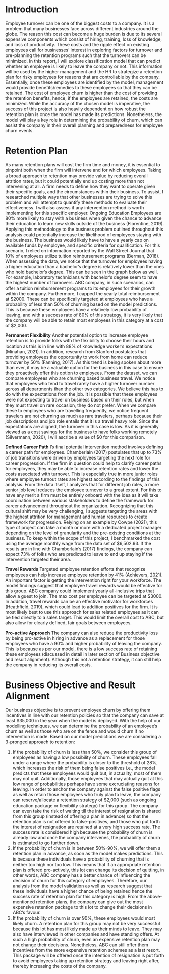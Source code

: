 # Introduction
Employee turnover can be one of the biggest costs to a company. It is a problem that many businesses face across different industries around the globe. The reason this cost can become a huge burden is due to its several expensive components which consist of hiring, training, loss of knowledge, and loss of productivity. These costs and the ripple effect on existing employees call for businesses’ interest in exploring factors for turnover and pre-planning the retention programs such that the turnovers can be minimized.
In this report, I will explore classification model that can predict whether an employee is likely to leave the company or not. This information will be used by the higher management and the HR to strategize a retention plan for risky employees for reasons that are controllable by the company. Essentially, once these employees are identified by the model, management would provide benefits/remedies to these employees so that they can be retained. The cost of employee churn is higher than the cost of providing the retention benefits, hence, if the employees are retained, the costs are minimized.
While the accuracy of the chosen model is imperative, the success of this project is also heavily dependent on how robust the retention plan is once the model has made its predictions. Nonetheless, the model will play a key role in determining the probability of churn, which can assist the company in their overall planning and preparedness for employee churn events.


# Retention Plan 
As many retention plans will cost the firm time and money, it is essential to pinpoint both when the firm will intervene and for which employees. Taking a broad approach to retention may provide value by reducing overall attrition rates, but it could potentially end up costing more than not intervening at all. A firm needs to define how they want to operate given their specific goals, and the circumstances within their business. To assist, I researched multiple ways that other businesses are trying to solve this problem and will attempt to quantify these methods to evaluate their effectiveness. 
I will also assess if any intervention method is worth implementing for this specific employer.
Ongoing Education
Employees are 80% more likely to stay with a business when given the chance to advance their education to learn new skills outside of the business (Florentine, 2019). Applying this methodology to the business problem outlined throughout this analysis could potentially increase the likelihood of employees staying with the business. The business would likely have to have a yearly cap on available funds by employee, and specific criteria for qualification. 
For this scenario, I relied on information reported by the Wall Street Journal that 10% of employees utilize tuition reimbursement programs (Berman, 2018). When assessing the data, we notice that the turnover for employees having a higher education than a bachelor’s degree is relatively lower than the ones who hold bachelor’s degree. This can be seen in the graph below as well. For example, laboratory technicians with bachelor’s degree seem to have the highest number of turnovers. ABC company, in such scenarios, can offer a tuition reimbursement programs to its employees for their growth within the company. Furthermore, I capped the yearly total reimbursement at $2000. These can be specifically targeted at employees who have a probability of less than 50% of churning based on the model predictions. This is because these employees have a relatively low probability of leaving, and with a success rate of 80% of this strategy, it is very likely that the company will be able to retain most employees in this category at a cost of $2,000.
 
**Permanent Flexibility** 
Another potential option to increase employee retention is to provide folks with the flexibility to choose their hours and location as this is in line with 88% of knowledge worker’s expectations (Minahan, 2021). In addition, research from Stanford postulates that providing employees the opportunity to work from home can reduce turnover by 50% (Fanning, 2017). As this trend is being spoken about more than ever, it may be a valuable option for the business in this case to ensure they proactively offer this option to employees.
From the dataset, we can compare employees who are churning based business travel. We notice that employees who tend to travel rarely have a higher turnover number across all departments than the other two categories. We believe this has to do with the expectations from the job. It is possible that these employees were not expecting to travel on business based on their roles, but when they must travel on rare occasion, they do not prefer. When we compare these to employees who are travelling frequently, we notice frequent travelers are not churning as much as rare travelers, perhaps because their job descriptions and job role entails that it is a travel heavy role. Since the expectations are aligned, the turnover in this case is low. As it is generally viewed as a cost savings for the business to have folks working remotely (Silvermann, 2020), I will ascribe a value of $0 for this comparison.
 
**Defined Career Path**
I’s final potential intervention method involves defining a career path for employees. Chamberlain (2017) postulates that up to 73% of job transitions were driven by employees targeting the next role for career progression. If the firm in question could help to clarify career paths for employees, they may be able to increase retention rates and lower the costs associated with turnover. This is especially true in more junior roles where employee turnout rates are highest according to the findings of this analysis. From the data itself, I analyzes that for different job roles, a more senior job level reduces the employee turnover to a great extent. 
For this to have any merit a firm must be entirely onboard with the idea as it will take coordination between various stakeholders to define the framework for career advancement throughout the organization. Recognizing that this cultural shift may be very challenging, I suggests targeting the areas with the highest attrition for management and human resources to create framework for progression. Relying on an example by Cowpe (2021), this type of project can take a month or more with a dedicated project manager depending on the level of granularity and the pre-existing conditions at the business. To keep within the scope of this project, I benchmarked the cost using the average monthly wage from the data set of $6,502.93. If the results are in line with Chamberlain’s (2017) findings, the company can expect 73% of folks who are predicted to leave to end up staying if the intervention targeted their area. 

**Travel Rewards**
Targeted employee retention efforts that recognize employees can help increase employee retention by 41% (Achievers, 2021). An important factor is getting the intervention right for your workforce. The model findings suggest that employee travel rewards would be effective for this group. ABC company could implement yearly all-inclusive trips that allow a guest to join. The max cost per employee can be targeted at $3000. In addition, travel rewards can be an effective motivator for workforces (Heathfield, 2019), which could lead to addition positives for the firm. It is most likely best to use this approach for sales related employees as it can be tied directly to a sales target. This would limit the overall cost to ABC, but also allow for clearly defined, fair goals between employees.

**Pro-active Approach**
The company can also reduce the productivity loss by being pro-active in hiring in advance as a replacement for those employees who have a 90% and higher probability of leaving the company. This is because as per our model, there is a low success rate of retaining these employees (discussed in detail in later section of Business objective and result alignment). Although this not a retention strategy, it can still help the company in reducing its overall costs.

# Business Objective and Result Alignment
Our business objective is to prevent employee churn by offering them incentives in line with our retention policies so that the company can save at least $35,000 in the year when the model is deployed. With the help of our modelling techniques, we can determine the probability of an employee’s churn as well as those who are on the fence and would churn if no intervention is made. Based on our model predictions we are considering a 3-pronged approach to retention:
1.	If the probability of churn is less than 50%, we consider this group of employees as having a low possibility of churn. These employees fall under a range where the probability is closer to the threshold of 28%, which increases the risk of them being false positives i.e., the model predicts that these employees would quit but, in actuality, most of them may not quit. Additionally, those employees that may actually quit at this low range of probabilities perhaps have some excruciating reasons for leaving. In order to anchor the company against the false positive flags as well as retain those employees who truly plan to leave, the company can reserve/allocate a retention strategy of $2,000 (such as ongoing education package or flexibility strategy) for this group. The company can even take the risk of waiting till the interest of resignation is shared from this group (instead of offering a plan in advance) so that the retention plan is not offered to false-positives, and those who put forth the interest of resignation are retained at a very high success rate. The success rate is considered high because the probability of churn is already low and once the company intervenes, the probability of churn is estimated to go further down.
2.	If the probability of churn is in between 50%-90%, we will offer them a retention plan in advance, as soon as the model makes predictions. This is because these individuals have a probability of churning that is neither too high nor too low. This means that if an appropriate retention plan is offered pro-actively, this lot can change its decision of quitting, in other words, ABC company has a better chance of influencing the decision of churn for this category of employees. Therefore, our analysis from the model validation as well as research suggest that these individuals have a higher chance of being retained hence the success rate of retention plan for this category is high. From the above-mentioned retention plans, the company can give out the most expensive retention package to this lot to change their decisions in ABC’s favour.
3.	If the probability of churn is over 90%, these employees would most likely churn. A retention plan for this group may not be very successful because this lot has most likely made up their minds to leave. They may also have interviewed in other companies and have standing offers. At such a high probability of churn, even an expensive retention plan may not change their decisions. Nonetheless, ABC can still offer them incentives from the more expensive retention schemes as a last resort. This package will be offered once the intention of resignation is put forth to avoid employees taking up retention strategy and leaving right after, thereby increasing the costs of the company. 

